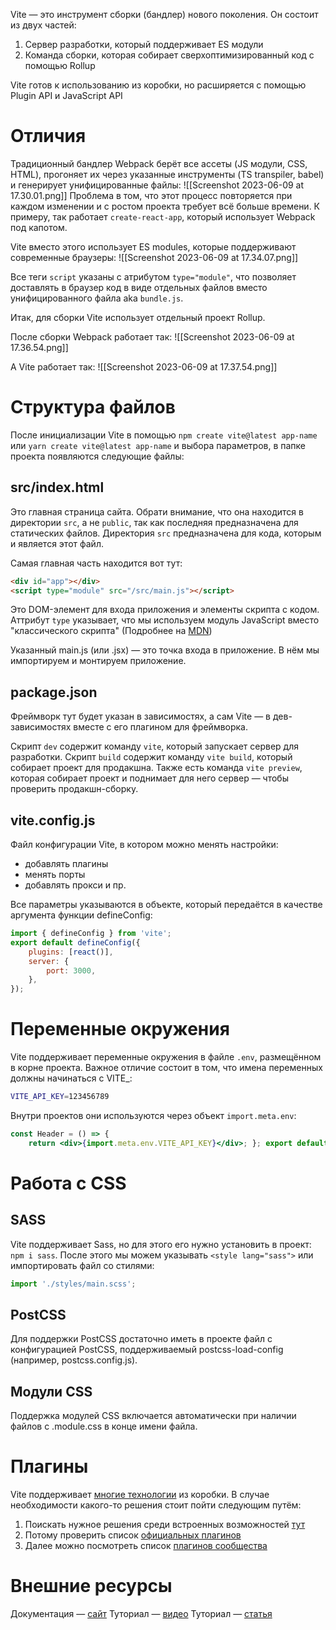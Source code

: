 Vite — это инструмент сборки (бандлер) нового поколения. Он состоит из двух частей:
1. Сервер разработки, который поддерживает ES модули
2. Команда сборки, которая собирает сверхоптимизированный код с помощью Rollup

Vite готов к использованию из коробки, но расширяется с помощью Plugin API и JavaScript API

# Отличия

Традиционный бандлер Webpack берёт все ассеты (JS модули, CSS, HTML), прогоняет их через указанные инструменты (TS transpiler, babel) и генерирует унифицированные файлы:
![[Screenshot 2023-06-09 at 17.30.01.png]]
Проблема в том, что этот процесс повторяется при каждом изменении и с ростом проекта требует всё больше времени. К примеру, так работает `create-react-app`, который использует Webpack под капотом.

Vite вместо этого использует ES modules, которые поддерживают современные браузеры:
![[Screenshot 2023-06-09 at 17.34.07.png]]

Все теги `script` указаны с атрибутом `type="module"`, что позволяет доставлять в браузер код в виде отдельных файлов вместо унифицированного файла aka `bundle.js`.

Итак, для сборки Vite использует отдельный проект Rollup.

После сборки Webpack работает так:
![[Screenshot 2023-06-09 at 17.36.54.png]]

А Vite работает так:
![[Screenshot 2023-06-09 at 17.37.54.png]]

# Структура файлов
После инициализации Vite в помощью `npm create vite@latest app-name` или `yarn create vite@latest app-name` и выбора параметров, в папке проекта появляются следующие файлы:

## src/index.html
Это главная страница сайта. Обрати внимание, что она находится в директории `src`, а не `public`, так как последняя предназначена для статических файлов. Директория `src` предназначена для кода, которым и является этот файл.

Самая главная часть находится вот тут:

```html
<div id="app"></div>
<script type="module" src="/src/main.js"></script>
```

Это DOM-элемент для входа приложения и элементы скрипта с кодом. Аттрибут `type` указывает, что мы используем модуль JavaScript вместо "классического скрипта" (Подробнее на [MDN](https://developer.mozilla.org/en-US/docs/Web/HTML/Element/script))

Указанный main.js (или .jsx) — это точка входа в приложение. В нём мы импортируем и монтируем приложение.

## package.json

Фреймворк тут будет указан в зависимостях, а сам Vite — в дев-зависимостях вместе с его плагином для фреймворка.

Скрипт `dev` содержит команду `vite`, который запускает сервер для разработки.
Скрипт `build` содержит команду `vite build`, который собирает проект для продакшна.
Также есть команда `vite preview`, которая собирает проект и поднимает для него сервер — чтобы проверить продакшн-сборку.

## vite.config.js

Файл конфигурации Vite, в котором можно менять настройки:
- добавлять плагины
- менять порты
- добавлять прокси и пр.

Все параметры указываются в объекте, который передаётся в качестве аргумента функции defineConfig:

```js
import { defineConfig } from 'vite';
export default defineConfig({
	plugins: [react()],
	server: {
		port: 3000,
	},
});
```

# Переменные окружения

Vite поддерживает переменные окружения в файле `.env`, размещённом в корне проекта. Важное отличие состоит в том, что имена переменных должны начинаться с VITE_:

```sh
VITE_API_KEY=123456789
```

Внутри проектов они используются через объект `import.meta.env`:

```jsx
const Header = () => {
	return <div>{import.meta.env.VITE_API_KEY}</div>; }; export default Header;
```

# Работа с CSS

## SASS
Vite поддерживает Sass, но для этого его нужно установить в проект: `npm i sass`. После этого мы можем указывать `<style lang="sass">` или импортировать файл со стилями:

```js
import './styles/main.scss';
```

## PostCSS
Для поддержки PostCSS достаточно иметь в проекте файл с конфигурацией PostCSS, поддерживаемый postcss-load-config (например, postcss.config.js).

## Модули CSS
Поддержка модулей CSS включается автоматически при наличии файлов с .module.css в конце имени файла.

# Плагины

Vite поддерживает [многие технологии](https://vitejs.dev/guide/features.html) из коробки. В случае необходимости какого-то решения стоит пойти следующим путём:
1. Поискать нужное решения среди встроенных возможностей [тут](https://vitejs.dev/guide/features.html)
2. Потому проверить список [официальных плагинов](https://vitejs.dev/plugins/)
3. Далее можно посмотреть список [плагинов сообщества](https://github.com/vitejs/awesome-vite#plugins)

# Внешние ресурсы
Документация — [сайт](https://vitejs.dev)
Туториал — [видео](https://www.youtube.com/watch?v=89NJdbYTgJ8)
Туториал — [статья](https://www.traversymedia.com/blog/vite-crash-course)
